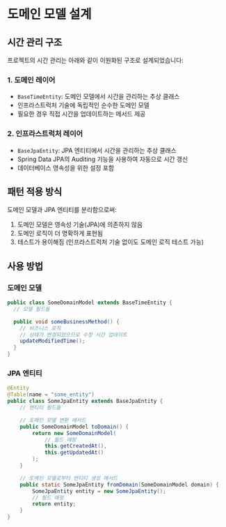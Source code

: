 # 도메인 모델 설계

## 시간 관리 구조

프로젝트의 시간 관리는 아래와 같이 이원화된 구조로 설계되었습니다:

### 1. 도메인 레이어

- `BaseTimeEntity`: 도메인 모델에서 시간을 관리하는 추상 클래스
- 인프라스트럭처 기술에 독립적인 순수한 도메인 모델
- 필요한 경우 직접 시간을 업데이트하는 메서드 제공

### 2. 인프라스트럭처 레이어

- `BaseJpaEntity`: JPA 엔티티에서 시간을 관리하는 추상 클래스
- Spring Data JPA의 Auditing 기능을 사용하여 자동으로 시간 갱신
- 데이터베이스 영속성을 위한 설정 포함

## 패턴 적용 방식

도메인 모델과 JPA 엔티티를 분리함으로써:

1. 도메인 모델은 영속성 기술(JPA)에 의존하지 않음
2. 도메인 로직이 더 명확하게 표현됨
3. 테스트가 용이해짐 (인프라스트럭처 기술 없이도 도메인 로직 테스트 가능)

## 사용 방법

### 도메인 모델

```java
public class SomeDomainModel extends BaseTimeEntity {
  // 모델 필드들

  public void someBusinessMethod() {
    // 비즈니스 로직
    // 상태가 변경되었으므로 수정 시간 업데이트
    updateModifiedTime();
  }
}
```

### JPA 엔티티

```java
@Entity
@Table(name = "some_entity")
public class SomeJpaEntity extends BaseJpaEntity {
    // 엔티티 필드들

    // 도메인 모델 변환 메서드
    public SomeDomainModel toDomain() {
        return new SomeDomainModel(
            // 필드 매핑
            this.getCreatedAt(),
            this.getUpdatedAt()
        );
    }

    // 도메인 모델로부터 엔티티 생성 메서드
    public static SomeJpaEntity fromDomain(SomeDomainModel domain) {
        SomeJpaEntity entity = new SomeJpaEntity();
        // 필드 매핑
        return entity;
    }
}
